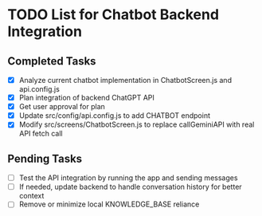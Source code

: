 # TODO List for Chatbot Backend Integration

## Completed Tasks
- [x] Analyze current chatbot implementation in ChatbotScreen.js and api.config.js
- [x] Plan integration of backend ChatGPT API
- [x] Get user approval for plan
- [x] Update src/config/api.config.js to add CHATBOT endpoint
- [x] Modify src/screens/ChatbotScreen.js to replace callGeminiAPI with real API fetch call

## Pending Tasks
- [ ] Test the API integration by running the app and sending messages
- [ ] If needed, update backend to handle conversation history for better context
- [ ] Remove or minimize local KNOWLEDGE_BASE reliance
